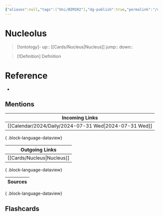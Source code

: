 ```yaml
---
{"aliases":null,"tags":["Uni/BIM202"],"dg-publish":true,"permalink":"/cards/nucleolus/","dgPassFrontmatter":true}
---
```


# Nucleolus

> [!ontology]-
> up:: [[Cards/Nucleus\|Nucleus]]
> jump:: 
> down:: 

> [!Definition] Definition

# Reference

- 

## Mentions

| Incoming Links                                            |
| --------------------------------------------------------- |
| [[Calendar/2024/Daily/2024-07-31 Wed\|2024-07-31 Wed]] |

{ .block-language-dataview}

| Outgoing Links                |
| ----------------------------- |
| [[Cards/Nucleus\|Nucleus]] |

{ .block-language-dataview}

| Sources |
| ------- |

{ .block-language-dataview}

## Flashcards